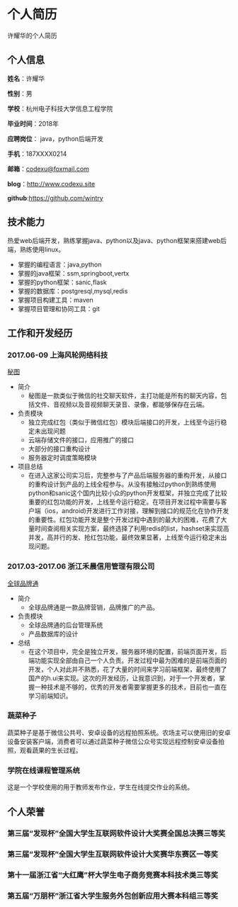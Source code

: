 个人简历
======================
许耀华的个人简历

## 个人信息

**姓名**：许耀华

**性别**：男

**学校**：杭州电子科技大学信息工程学院

**毕业时间**：2018年

**应聘岗位**： java，python后端开发

**手机**：187XXXX0214

**邮箱**：<codexu@foxmail.com>

**blog**：http://www.codexu.site

**github**:https://github.com/wintry


## 技术能力

热爱web后端开发，熟练掌握java、python以及java、python框架来搭建web后端，熟练使用linux。

* 掌握的编程语言：java,python
* 掌握的java框架：ssm,springboot,vertx
* 掌握的python框架：sanic,flask
* 掌握的数据库：postgresql,mysql,redis
* 掌握项目构建工具：maven
* 掌握项目管理和协同工具：git



## 工作和开发经历

### 2017.06-09 上海风轮网络科技  
[秘图](http://www.mitures.com/)
- 简介
  + 秘图是一款类似于微信的社交聊天软件，主打功能是所有的聊天内容，包括文件、音视频以及音视频聊天录音、录像，都能够保存在云端。
- 负责模块
  + 独立完成红包（类似于微信红包）模块后端接口的开发，上线至今运行稳定未出现问题
  + 云端存储文件的接口，应用推广的接口
  + 大部分的接口重构设计
  + 服务器定时调度策略模块
- 项目总结
  + 在进入这家公司实习后，完整参与了产品后端服务器的重构开发，从接口的重构设计到产品的上线全程参与。从没有接触过python到熟练使用python和sanic这个国内比较小众的python开发框架，并独立完成了比较重要的红包功能的开发，上线至今运行稳定。在项目开发过程中需要与客户端（ios，android)开发进行工作对接，理解到接口的规范化在协作开发的重要性。红包功能开发是整个开发过程中遇到的最大的困难，花费了大量时间查阅相关实现方案，最终选择了利用redis的list，hashset来实现高并发，高并行的发、抢红包功能，最终效果显著，上线至今运行稳定未出现问题。

### 2017.03-2017.06 浙江禾晨信用管理有限公司 
[全球品牌通](http://www.5abrand.com/)

- 简介
  + 全球品牌通是一款品牌营销，品牌推广的产品。
- 负责模块
  + 全球品牌通的后台管理系统
  + 产品数据库的设计
- 总结
  + 在这个项目中，完全是独立开发，服务器环境的配置，前端页面开发，后端功能实现全部由自己一个人负责。开发过程中最为困难的是前端页面的开发，个人对此并不熟悉，花了大量的时间来学习前端框架，最终使用了国产的h.ui来实现。这次的开发经历，让我意识到，对于一个开发者，掌握一种技术是不够的，优秀的开发者需要掌握更多的技术，目前也一直在学习前端知识。

### 蔬菜种子
蔬菜种子是基于微信公共号、安卓设备的远程拍照系统。农场主可以使用旧的安卓设备安装客户端，消费者可以通过蔬菜种子微信公众号实现远程控制安卓设备拍照，观看蔬果的生长过程。




### 学院在线课程管理系统
这是一个学校使用的用于教师发布作业，学生在线提交作业的系统。



## 个人荣誉

### 第三届“发现杯”全国大学生互联网软件设计大奖赛全国总决赛三等奖
### 第三届“发现杯”全国大学生互联网软件设计大奖赛华东赛区一等奖
### 第十一届浙江省“大红鹰”杯大学生电子商务竞赛本科技术类三等奖
### 第五届“万朋杯”浙江省大学生服务外包创新应用大赛本科组三等奖
